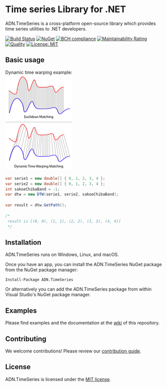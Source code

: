 # Time series Library for .NET

ADN.TimeSeries is a cross-platform open-source library which provides time series utilities to .NET developers.

[![Build Status](https://travis-ci.org/andresdigiovanni/ADN.TimeSeries.svg?branch=master)](https://travis-ci.org/andresdigiovanni/ADN.TimeSeries)
[![NuGet](https://img.shields.io/nuget/v/ADN.TimeSeries.svg)](https://www.nuget.org/packages/ADN.TimeSeries/)
[![BCH compliance](https://bettercodehub.com/edge/badge/andresdigiovanni/ADN.TimeSeries?branch=master)](https://bettercodehub.com/)
[![Maintainability Rating](https://sonarcloud.io/api/project_badges/measure?project=andresdigiovanni_ADN.TimeSeries&metric=sqale_rating)](https://sonarcloud.io/dashboard?id=andresdigiovanni_ADN.TimeSeries)
[![Quality](https://sonarcloud.io/api/project_badges/measure?project=andresdigiovanni_ADN.TimeSeries&metric=alert_status)](https://sonarcloud.io/dashboard?id=andresdigiovanni_ADN.TimeSeries)
[![License: MIT](https://img.shields.io/badge/License-MIT-yellow.svg)](https://opensource.org/licenses/MIT)

## Basic usage

Dynamic time warping example:
<br/>
![DTW](resources/DTW.jpg)

```csharp
var serie1 = new double[] { 0, 1, 2, 3, 4 };
var serie2 = new double[] { 0, 1, 2, 3, 4 };
int sakoeChibaBand = -1;
var dtw = new DTW(serie1, serie2, sakoeChibaBand);

var result = dtw.GetPath();

/*
 result is [(0, 0), (1, 1), (2, 2), (3, 3), (4, 4)]
 */
```

## Installation

ADN.TimeSeries runs on Windows, Linux, and macOS.

Once you have an app, you can install the ADN.TimeSeries NuGet package from the NuGet package manager:

```
Install-Package ADN.TimeSeries
```

Or alternatively you can add the ADN.TimeSeries package from within Visual Studio's NuGet package manager.

## Examples

Please find examples and the documentation at the [wiki](https://github.com/andresdigiovanni/ADN.TimeSeries/wiki) of this repository.

## Contributing

We welcome contributions! Please review our [contribution guide](CONTRIBUTING.md).

## License

ADN.TimeSeries is licensed under the [MIT license](LICENSE).
